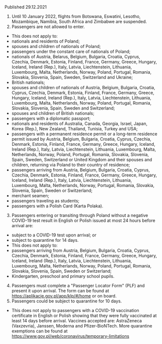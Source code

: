 Published 29.12.2021
1. Until 10 January 2022, flights from Botswana, Eswatini, Lesotho, Mozambique, Namibia, South Africa and Zimbabwe are suspended.
2. Passengers are not allowed to enter.
- This does not apply to:
- nationals and residents of Poland;
- spouses and children of nationals of Poland;
- passengers under the constant care of nationals of Poland;
- nationals of Austria, Belarus, Belgium, Bulgaria, Croatia, Cyprus, Czechia, Denmark, Estonia, Finland, France, Germany, Greece, Hungary, Iceland, Ireland (Rep.), Italy, Latvia, Liechtenstein, Lithuania, Luxembourg, Malta, Netherlands, Norway, Poland, Portugal, Romania, Slovakia, Slovenia, Spain, Sweden, Switzerland and Ukraine;
- British nationals;
- spouses and children of nationals of Austria, Belgium, Bulgaria, Croatia, Cyprus, Czechia, Denmark, Estonia, Finland, France, Germany, Greece, Hungary, Iceland, Ireland (Rep.), Italy, Latvia, Liechtenstein, Lithuania, Luxembourg, Malta, Netherlands, Norway, Poland, Portugal, Romania, Slovakia, Slovenia, Spain, Sweden and Switzerland;
- spouses and children of British nationals;
- passengers with a diplomatic passport;
- nationals and residents of Australia, Canada, Georgia, Israel, Japan, Korea (Rep.), New Zealand, Thailand, Tunisia, Turkey and USA;
- passengers with a permanent residence permit or a long-term residence permit issued by Austria, Belgium, Bulgaria, Croatia, Cyprus, Czechia, Denmark, Estonia, Finland, France, Germany, Greece, Hungary, Iceland, Ireland (Rep.), Italy, Latvia, Liechtenstein, Lithuania, Luxembourg, Malta, Netherlands, Norway, Poland, Portugal, Romania, Slovakia, Slovenia, Spain, Sweden, Switzerland or United Kingdom and their spouses and children, returning via Poland to their country of residence;
- passengers arriving from Austria, Belgium, Bulgaria, Croatia, Cyprus, Czechia, Denmark, Estonia, Finland, France, Germany, Greece, Hungary, Iceland, Ireland (Rep.), Italy, Latvia, Liechtenstein, Lithuania, Luxembourg, Malta, Netherlands, Norway, Portugal, Romania, Slovakia, Slovenia, Spain, Sweden or Switzerland;
- merchant seamen;
- passengers traveling as students;
- passengers with a Polish Card (Karta Polaka).
3. Passengers entering or transiting through Poland without a negative COVID-19 test result in English or Polish issued at most 24 hours before arrival are:
- subject to a COVID-19 test upon arrival; or
- subject to quarantine for 14 days.
- This does not apply to:
- passengers arriving from Austria, Belgium, Bulgaria, Croatia, Cyprus, Czechia, Denmark, Estonia, Finland, France, Germany, Greece, Hungary, Iceland, Ireland (Rep.), Italy, Latvia, Liechtenstein, Lithuania, Luxembourg, Malta, Netherlands, Norway, Poland, Portugal, Romania, Slovakia, Slovenia, Spain, Sweden or Switzerland;
- Kindergarten, preschool and primary school pupils.
4. Passengers must complete a "Passenger Locator Form" (PLF) and present it upon arrival. The form can be found at <a href="https://aplikacje.gov.pl/app/klp/#/home">https://aplikacje.gov.pl/app/klp/#/home</a> or on board.
5. Passengers could be subject to quarantine for 10 days.
- This does not apply to passengers with a COVID-19 vaccination certificate in English or Polish showing that they were fully vaccinated at least 14 days before arrival. Vaccines accepted are: AstraZeneca (Vaxzevria), Janssen, Moderna and Pfizer-BioNTech.
More quarantine exemptions can be found at <a href="https://www.gov.pl/web/coronavirus/temporary-limitations">https://www.gov.pl/web/coronavirus/temporary-limitations</a>